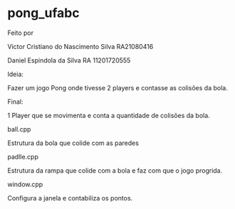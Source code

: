 # pong_ufabc

Feito por 


Victor Cristiano do Nascimento Silva RA21080416



Daniel Espindola da Silva RA 11201720555


Ideia:

Fazer um jogo Pong onde tivesse 2 players e contasse as colisões da bola.


Final:

1 Player que se movimenta e conta a quantidade de colisões da bola.


ball.cpp

Estrutura da bola que colide com as paredes

padlle.cpp

Estrutura da rampa que colide com a bola e faz com que o jogo progrida.

window.cpp

Configura a janela e contabiliza os pontos.
